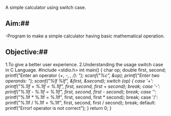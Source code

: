 
A simple calculator using switch case.
## Aim:##

-Program to make a simple calculator having basic mathematical operation.

## Objective:##

1.To give a better user experience.
2.Understanding the usage switch case in C Language.
#include <stdio.h>
int main() {
char op;
double first, second;
printf("Enter an operator (+, -, *, /): ");
scanf("%c", &op);
printf("Enter two operands: ");
scanf("%lf %lf", &first, &second);
switch (op) {
case '+':
printf("%.1lf + %.1lf = %.1lf", first, second, first + second);
break;
case '-':
printf("%.1lf - %.1lf = %.1lf", first, second, first - second);
break;
case '*':
printf("%.1lf * %.1lf = %.1lf", first, second, first * second);
break;
case '/':
printf("%.1lf / %.1lf = %.1lf", first, second, first / second);
break;
default:
printf("Error! operator is not correct");
}
return 0;
}
